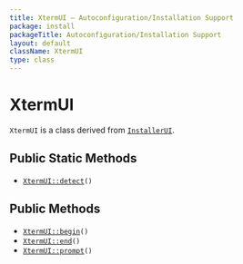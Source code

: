 ```yaml
---
title: XtermUI — Autoconfiguration/Installation Support
package: install
packageTitle: Autoconfiguration/Installation Support
layout: default
className: XtermUI
type: class
---
```


# XtermUI

<code>XtermUI</code> is a class derived from <code><a href="InstallerUI">InstallerUI</a></code>.

## Public Static Methods

* <code><a href="XtermUI%3A%3Adetect">XtermUI::detect</a>()</code>

## Public Methods

* <code><a href="XtermUI%3A%3Abegin">XtermUI::begin</a>()</code>
* <code><a href="XtermUI%3A%3Aend">XtermUI::end</a>()</code>
* <code><a href="XtermUI%3A%3Aprompt">XtermUI::prompt</a>()</code>

